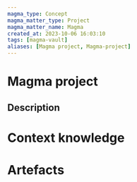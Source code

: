 ```yaml
---
magma_type: Concept
magma_matter_type: Project
magma_matter_name: Magma
created_at: 2023-10-06 16:03:10
tags: [magma-vault]
aliases: [Magma project, Magma-project]
---
```

# Magma project

## Description

<!--
What is the Magma project about?
-->


# Context knowledge

<!--
This section should include background knowledge needed for the model to create a proper response, i.e. information it does not know either because of the knowledge cut-off date or unpublished knowledge.

Write it down right here in a subsection or use a transclusion. If applicable, specify source information that the model can use to generate a reference in the response.
-->




# Artefacts



